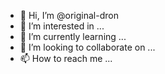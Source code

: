 - 👋 Hi, I’m @original-dron
- 👀 I’m interested in ...
- 🌱 I’m currently learning ...
- 💞️ I’m looking to collaborate on ...
- 📫 How to reach me ...

<!---
original-dron/original-dron is a ✨ special ✨ repository because its `README.md` (this file) appears on your GitHub profile.
You can click the Preview link to take a look at your changes.
--->



